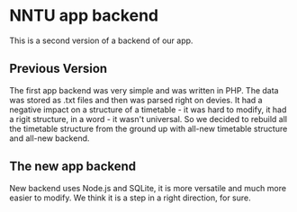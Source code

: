 # NNTU app backend

This is a second version of a backend of our app.

## Previous Version
The first app backend was very simple and was written in PHP. The data was stored as .txt files and then was parsed right on devies. It had a negative impact on a structure of a timetable - it was hard to modify, it had a rigit structure, in a word - it wasn't universal. So we decided to rebuild all the timetable structure from the ground up with all-new timetable structure and all-new backend. 

## The new app backend
New backend uses Node.js and SQLite, it is more versatile and much more easier to modify. We think it is a step in a right direction, for sure. 

